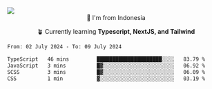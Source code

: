 
<img align = "center" src="https://readme-typing-svg.herokuapp.com?font=Fira+Code&size=25&pause=1000&color=00F713&center=true&vCenter=true&random=false&width=850&height=70&lines=Hi+There+%F0%9F%91%8B%2C+Im+Julian+Caesar;"/>
<br>

<div align = "center">
  📌 I'm from Indonesia
  
  🪴 Currently learning **Typescript, NextJS, and Tailwind**
</div>

<!--START_SECTION:waka-->

```txt
From: 02 July 2024 - To: 09 July 2024

TypeScript   46 mins         █████████████████████░░░░   83.79 %
JavaScript   3 mins          █▓░░░░░░░░░░░░░░░░░░░░░░░   06.92 %
SCSS         3 mins          █▓░░░░░░░░░░░░░░░░░░░░░░░   06.09 %
CSS          1 min           ▓░░░░░░░░░░░░░░░░░░░░░░░░   03.19 %
```

<!--END_SECTION:waka-->

